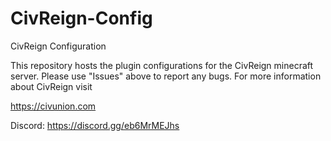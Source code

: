 # CivReign-Config
CivReign Configuration

This repository hosts the plugin configurations for the CivReign minecraft server.  Please use "Issues" above to report any bugs.  For more information about CivReign visit 

https://civunion.com 

Discord:  https://discord.gg/eb6MrMEJhs
